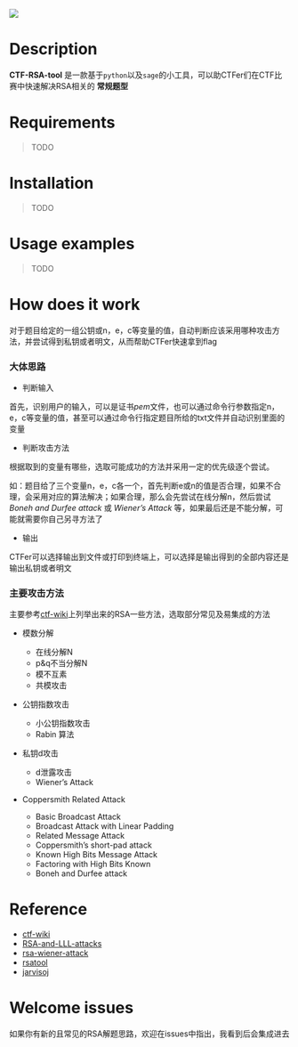 ![](http://oztni9daw.bkt.clouddn.com/e5271927dfd0beac56760e0dcdf81116.png)

# Description

**CTF-RSA-tool** 是一款基于`python`以及`sage`的小工具，可以助CTFer们在CTF比赛中快速解决RSA相关的 **常规题型**

# Requirements

> TODO

# Installation

> TODO

# Usage examples

> TODO

# How does it work

对于题目给定的一组公钥或n，e，c等变量的值，自动判断应该采用哪种攻击方法，并尝试得到私钥或者明文，从而帮助CTFer快速拿到flag

### 大体思路

- 判断输入

首先，识别用户的输入，可以是证书*pem*文件，也可以通过命令行参数指定n，e，c等变量的值，甚至可以通过命令行指定题目所给的txt文件并自动识别里面的变量

- 判断攻击方法

根据取到的变量有哪些，选取可能成功的方法并采用一定的优先级逐个尝试。

如：题目给了三个变量n，e，c各一个，首先判断e或n的值是否合理，如果不合理，会采用对应的算法解决；如果合理，那么会先尝试在线分解n，然后尝试 *Boneh and Durfee attack* 或 *Wiener’s Attack* 等，如果最后还是不能分解，可能就需要你自己另寻方法了

- 输出

CTFer可以选择输出到文件或打印到终端上，可以选择是输出得到的全部内容还是输出私钥或者明文

### 主要攻击方法

主要参考[ctf-wiki](https://ctf-wiki.github.io/ctf-wiki/crypto/asymmetric/rsa/rsa_index.html)上列举出来的RSA一些方法，选取部分常见及易集成的方法

- 模数分解
  - 在线分解N
  - p&q不当分解N
  - 模不互素
  - 共模攻击

- 公钥指数攻击
  - 小公钥指数攻击
  - Rabin 算法

- 私钥d攻击
  - d泄露攻击
  - Wiener’s Attack

- Coppersmith Related Attack
  - Basic Broadcast Attack
  - Broadcast Attack with Linear Padding
  - Related Message Attack
  - Coppersmith’s short-pad attack
  - Known High Bits Message Attack
  - Factoring with High Bits Known
  - Boneh and Durfee attack

# Reference

- [ctf-wiki](https://ctf-wiki.github.io/ctf-wiki/crypto/asymmetric/rsa/rsa_index.html)
- [RSA-and-LLL-attacks](https://github.com/mimoo/RSA-and-LLL-attacks)
- [rsa-wiener-attack](https://github.com/pablocelayes/rsa-wiener-attack)
- [rsatool](https://github.com/ius/rsatool)
- [jarvisoj](https://www.jarvisoj.com/)


# Welcome issues

如果你有新的且常见的RSA解题思路，欢迎在issues中指出，我看到后会集成进去
